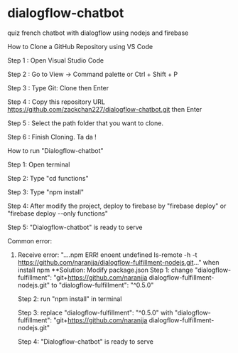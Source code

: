 # dialogflow-chatbot
quiz french chatbot with dialogflow using nodejs and firebase

How to Clone a GitHub Repository using VS Code

Step 1 : Open Visual Studio Code

Step 2 : Go to View -> Command palette or Ctrl + Shift + P

Step 3 : Type Git: Clone then Enter

Step 4 : Copy this repository URL https://github.com/zackchan227/dialogflow-chatbot.git then Enter

Step 5 : Select the path folder that you want to clone.

Step 6 : Finish Cloning. Ta da !


How to run "Dialogflow-chatbot"

Step 1: Open terminal

Step 2: Type "cd functions"

Step 3: Type "npm install"

Step 4: After modify the project, deploy to firebase by "firebase deploy" or "firebase deploy --only functions"

Step 5: "Dialogflow-chatbot" is ready to serve

Common error:
1. Receive error: "....npm ERR! enoent undefined ls-remote -h -t https://github.com/naranjja/dialogflow-fulfillment-nodejs.git..." when install npm
**Solution: Modify package.json 
    Step 1: change "dialogflow-fulfillment": "git+https://github.com/naranjja dialogflow-fulfillment-nodejs.git" to              "dialogflow-fulfillment": "^0.5.0"
    
    Step 2: run "npm install" in terminal

    Step 3: replace "dialogflow-fulfillment": "^0.5.0" with "dialogflow-fulfillment": "git+https://github.com/naranjja           dialogflow-fulfillment-nodejs.git"

    Step 4: "Dialogflow-chatbot" is ready to serve
             
